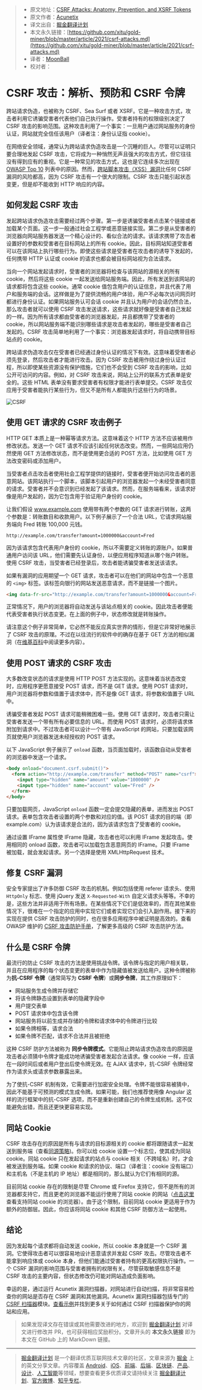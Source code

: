 > - 原文地址：[CSRF Attacks: Anatomy, Prevention, and XSRF Tokens](https://www.acunetix.com/websitesecurity/csrf-attacks/)
> - 原文作者：[Acunetix](https://www.acunetix.com/)
> - 译文出自：[掘金翻译计划](https://github.com/xitu/gold-miner)
> - 本文永久链接：[https://github.com/xitu/gold-miner/blob/master/article/2021/csrf-attacks.md](https://github.com/xitu/gold-miner/blob/master/article/2021/csrf-attacks.md)
> - 译者：[MoonBall](https://github.com/MoonBall)
> - 校对者：

# CSRF 攻击：解析、预防和 CSRF 令牌

跨站请求伪造，也被称为 CSRF、Sea Surf 或者 XSRF。它是一种攻击方式，攻击者利用它诱骗受害者代表他们自己执行操作。受害者持有的权限级别决定了 CSRF 攻击的影响范围。这种攻击利用了一个事实：一旦用户通过网站服务的身份认证，网站就完全信任该用户（译者注：身份认证指 cookie）。

在网络安全领域，通常认为跨站请求伪造攻击是一个沉睡的巨人。尽管可以证明只要合理地发起 CSRF 攻击，它将成为一种悄然无声且强大的攻击方式，但它往往没有得到应有的重视。它是一种常见的攻击方式，这也是它连续多次出现在 [OWASP Top 10](https://www.acunetix.com/blog/articles/owasp-top-10-2017/) 列表中的原因。然而，[跨站脚本攻击（XSS）漏洞](https://www.acunetix.com/websitesecurity/cross-site-scripting/)比任何 CSRF 漏洞的风险都高，因为 CSRF 攻击有一个很大的限制。CSRF 攻击只能引起状态变更，但是却不能收到 HTTP 响应的内容。

## 如何发起 CSRF 攻击

发起跨站请求伪造攻击需要经过两个步骤。第一步是诱骗受害者点击某个链接或者加载某个页面。这一步一般通过社会工程学或恶意链接实现。第二步是从受害者的浏览器向网站服务器发送一个精心设计的、看似合法的请求。该请求携带了攻击者设置好的参数和受害者在目标网站上的所有 cookie。因此，目标网站知道受害者可以在该网站上执行哪些行为。即使这些请求是受害者在攻击者的诱导下发起的，任何携带 HTTP 认证或 cookie 的请求也都会被目标网站视为合法请求。

当向一个网站发起请求时，受害者的浏览器将检查与该网站的源相关的所有 cookie，然后将这些 cookie 一起发送给网站服务端。因此，所有发送到该网站的请求都将包含这些 cookie。通常 cookie 值包含用户的认证信息，并且代表了用户和服务端的会话。这样做是为了提供流畅的用户体验，用户不必每次访问网页时都进行身份认证。如果网站服务认可会话 cookie 并且认为用户的会话仍然合法，那么攻击者就可以使用 CSRF 攻击发送请求，这些请求就好像是受害者自己发起的一样。因为所有请求都由受害者的浏览器发起，并且都携带了受害者的 cookie，所以网站服务端不能识别哪些请求是攻击者发起的，哪些是受害者自己发起的。CSRF 攻击简单地利用了一个事实：浏览器发起请求时，将自动携带目标站点的 cookie。

跨站请求伪造攻击仅在受害者已经通过身份认证的情况下有效。这意味着受害者必须先登录，然后攻击者才能进行攻击。因为 CSRF 攻击被用作绕过身份认证过程，所以即使某些资源没有保护措施，它们也不会受到 CSRF 攻击的影响，比如公开可访问的内容。例如，对 CSRF 攻击来说，网站上公开的联系方式表单是安全的。这些 HTML 表单没有要求受害者有权限才能进行表单提交。CSRF 攻击仅应用于受害者能执行某些行为，但又不是所有人都能执行这些行为的场景。

![CSRF](https://www.acunetix.com/wp-content/uploads/2013/04/csrf.png)

## 使用 GET 请求的 CSRF 攻击例子

HTTP GET 本质上是一种幂等请求方法。这意味着这个 HTTP 方法不应该被用作修改状态。发送一个 GET 请求不应该引起任何状态改变。然而，一些网站应用仍然使用 GET 方法修改状态，而不是使用更合适的 POST 方法，比如使用 GET 方法改变密码或添加用户。

当受害者点击攻击者使用社会工程学提供的链接时，受害者便开始访问攻击者的恶意网站。该网站执行一个脚本，该脚本引起用户的浏览器发起一个未经受害者同意的请求。受害者并不会意识到已经发起了该请求。然而，在服务端看来，该请求好像是用户发起的，因为它包含用于验证用户身份的 cookie。

让我们假设 www.example.com 使用带有两个参数的 GET 请求进行转账，这两个参数是：转账数目和收款用户。以下例子展示了一个合法 URL，它请求网站服务端向 Fred 转账 100,000 元钱。

```
http://example.com/transfer?amount=1000000&account=Fred
```

因为该请求包含代表用户身份的 cookie，所以不需要定义转账的源账户。如果普通用户访问该 URL，他们需要先认证身份，以便应用程序知道从哪个账户转账。使用 CSRF 攻击，当受害者已经登录后，攻击者能诱骗受害者发送该请求。

如果有漏洞的应用期望一个 GET 请求，攻击者可以在他们的网站中包含一个恶意的 `<img>` 标签。该标签向银行的网站发送恶意请求，而不是链接一个图片。

```html
<img data-fr-src="http://example.com/transfer?amount=1000000&account=Fred" />
```

正常情况下，用户的浏览器将自动发送与该站点相关的 cookie。因此攻击者便能代表受害者执行状态变更。在上面的例子中，状态修改就是转账操作。

请注意这个例子非常简单，它必然不能反应真实世界的情形，但是它非常好地展示了 CSRF 攻击的原理。不过在以往流行的软件中的确存在基于 GET 方法的相似漏洞（在[维基百科](https://en.wikipedia.org/wiki/Cross-site_request_forgery#Example_and_characteristics)中阅读更多内容）。

## 使用 POST 请求的 CSRF 攻击

大多数改变状态的请求是使用 HTTP POST 方法实现的。这意味着当状态改变时，应用程序更愿意接受 POST 请求，而不是 GET 请求。使用 POST 请求时，用户浏览器将参数和值置于请求体中，而不是像 GET 请求，将参数和值置于 URL 中。

诱骗受害者发起 POST 请求可能稍微困难一些。使用 GET 请求时，攻击者只需让受害者发送一个带有所有必要信息的 URL。而使用 POST 请求时，必须将请求体附加到请求中。不过攻击者可以设计一个带有 JavaScript 的网站，只要加载该网页就使用户浏览器发送未经授权的 POST 请求。

以下 JavaScript 例子展示了 `onload` 函数，当页面加载时，该函数自动从受害者的浏览器中发送一个请求。

```html
<body onload="document.csrf.submit()">
  <form action="http://example.com/transfer" method="POST" name="csrf">
    <input type="hidden" name="amount" value="1000000" />
    <input type="hidden" name="account" value="Fred" />
  </form>
</body>
```

只要加载网页，JavaScript `onload` 函数一定会提交隐藏的表单，进而发出 POST 请求。表单包含攻击者设置的两个参数和对应的值。该 POST 请求的目的端（即 example.com）认为该请求是合法的，因为该请求包含了受害者的 cookie。

通过设置 IFrame 属性使 IFrame 隐藏，攻击者也可以利用 IFrame 发起攻击。使用相同的 onload 函数，攻击者可以加载包含恶意网页的 IFrame。只要 IFrame 被加载，就会发起请求。另一个选择是使用 XMLHttpRequest 技术。

## 修复 CSRF 漏洞

安全专家提出了许多防御 CSRF 攻击的机制。例如包括使用 referer 请求头、使用 `HttpOnly` 标志、使用 jQuery 发送 `X-Requested-With` 自定义请求头等等。不幸的是，这些方法并非适用于所有场景。在某些情况下它们是低效率的，而在其他某些情况下，很难在一个指定的应用中实现它们或者实现它们会引入副作用。接下来的实现在提供 CSRF 攻击防护的同时，也在很多应用程序中被证明是高效的。查看 OWASP 维护的 [CSRF 攻击防护手册](https://github.com/OWASP/CheatSheetSeries/blob/master/cheatsheets/Cross-Site_Request_Forgery_Prevention_Cheat_Sheet.md)，了解更多高级的 CSRF 攻击防护方法。

## 什么是 CSRF 令牌

最流行的防止 CSRF 攻击的方法是使用挑战令牌。该令牌与指定的用户相关联，并且在应用程序的每个状态变更的表单中作为隐藏值被发送给用户。这种令牌被称为**抗-CSRF 令牌**（通常简写为 **CSRF 令牌**）或**同步令牌**，其工作原理如下：

- 网站服务生成令牌并存储它
- 将该令牌静态设置到表单的隐藏字段中
- 用户提交表单
- POST 请求体中包含该令牌
- 网站服务将以前生成并存储的令牌和请求体中的令牌进行比较
- 如果令牌相等，请求合法
- 如果令牌不匹配，请求不合法并且被拒绝

这种 CSRF 防护方法被称为 **同步令牌模式**。它能阻止跨站请求伪造攻击的原因是攻击者必须猜中令牌才能成功地诱骗受害者发起合法请求。像 cookie 一样，应该在一段时间后或者用户登出后使令牌无效。在 AJAX 请求中，抗-CSRF 令牌经常作为请求头或请求参数暴露出来。

为了使抗-CSRF 机制有效，它需要进行加密安全处理。令牌不能很容易被猜中，因此不能基于可预测的模式生成令牌。如果可能，我们也推荐使用像 Angular 这样的流行框架中的抗-CSRF 选项，而不是重新创建自己的令牌生成机制。这不仅能避免出错，而且还更快更容易实现。

## 同站 Cookie

CSRF 攻击存在的原因是所有与请求的目标源相关的 cookie 都将跟随请求一起发送到服务端（查看[同源策略](https://developer.mozilla.org/en-US/docs/Web/Security/Same-origin_policy))。你可以给 cookie 设置一个标志位，使其成为同站 cookie。同站 cookie 只在发起请求的站点与 cookie 相关（不跨域名）时，才会被发送到服务端。如果 cookie 和请求的协议、端口（译者注：cookie 没有端口）和主机名（不是主机的 IP 地址）都是相同的，那么就认为它们有相同的源。

目前同站 cookie 存在的限制是尽管 Chrome 或 Firefox 支持它，但不是所有的浏览器都支持它，而且更老的浏览器不能运行使用了同站 cookie 的网站（[点击这里](http://caniuse.com/#feat=same-site-cookie-attribute)查看支持同站 cookie 的浏览器）。由于这个限制，目前同站 cookie 更适用于作为额外的防御层。因此，你应该将同站 cookie 和其他 CSRF 防御方法一起使用。

## 结论

因为发起每个请求都将自动发送 cookie，所以 cookie 本身就是一个 CSRF 漏洞。它使得攻击者可以很容易地设计恶意请求并发起 CSRF 攻击。尽管攻击者不能拿到响应体或 cookie 本身，但他们能通过受害者持有的更高权限执行操作。一个 CSRF 漏洞的影响范围与受害者拥有的权限有关。尽管获取敏感信息不是 CSRF 攻击的主要内容，但状态修改仍可能对网站造成负面影响。

幸运的是，通过运行 Acunetix 漏洞扫描器，对网站进行自动扫描，将非常容易检查你的网站是否存在 CSRF 漏洞和其他漏洞。Acunetix 漏洞扫描器包括专门的 [CSRF 扫描器](https://www.acunetix.com/vulnerability-scanner/csrf-scanner/)模块。[查看示例](https://www.acunetix.com/web-vulnerability-scanner/demo/)并找到更多关于如何通过 CSRF 扫描器保护你的网站和应用。

> 如果发现译文存在错误或其他需要改进的地方，欢迎到 [掘金翻译计划](https://github.com/xitu/gold-miner) 对译文进行修改并 PR，也可获得相应奖励积分。文章开头的 **本文永久链接** 即为本文在 GitHub 上的 MarkDown 链接。

---

> [掘金翻译计划](https://github.com/xitu/gold-miner) 是一个翻译优质互联网技术文章的社区，文章来源为 [掘金](https://juejin.im) 上的英文分享文章。内容覆盖 [Android](https://github.com/xitu/gold-miner#android)、[iOS](https://github.com/xitu/gold-miner#ios)、[前端](https://github.com/xitu/gold-miner#前端)、[后端](https://github.com/xitu/gold-miner#后端)、[区块链](https://github.com/xitu/gold-miner#区块链)、[产品](https://github.com/xitu/gold-miner#产品)、[设计](https://github.com/xitu/gold-miner#设计)、[人工智能](https://github.com/xitu/gold-miner#人工智能)等领域，想要查看更多优质译文请持续关注 [掘金翻译计划](https://github.com/xitu/gold-miner)、[官方微博](http://weibo.com/juejinfanyi)、[知乎专栏](https://zhuanlan.zhihu.com/juejinfanyi)。
